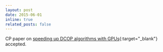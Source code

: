 ```yaml
---
layout: post
date: 2015-06-01
inline: true
related_posts: false
---
```


CP paper on [speeding up DCOP algorithms with GPUs](/assets/pdf/cp-FiorettoLP0S15.pdf){:target="_blank"} accepted.